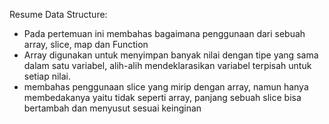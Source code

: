 Resume Data Structure:
- Pada pertemuan ini membahas bagaimana penggunaan dari sebuah array, slice, map dan Function
- Array digunakan untuk menyimpan banyak nilai dengan tipe yang sama dalam satu variabel, alih-alih mendeklarasikan variabel terpisah untuk setiap nilai.
- membahas penggunaan slice yang mirip dengan array, namun hanya membedakanya yaitu tidak seperti array, panjang sebuah slice bisa bertambah dan menyusut sesuai keinginan
